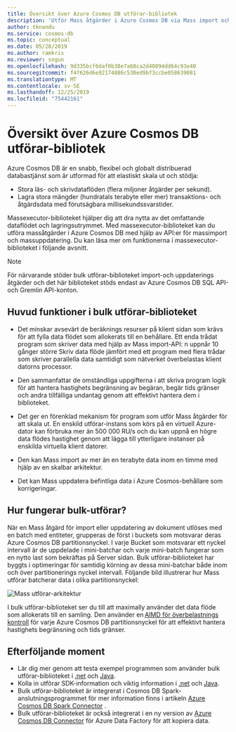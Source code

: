 ```yaml
---
title: Översikt över Azure Cosmos DB utförar-bibliotek
description: 'Utför Mass åtgärder i Azure Cosmos DB via Mass import och Mass uppdaterings-API: er som erbjuds av bulk utförar-biblioteket.'
author: tknandu
ms.service: cosmos-db
ms.topic: conceptual
ms.date: 05/28/2019
ms.author: ramkris
ms.reviewer: sngun
ms.openlocfilehash: 9d335bcf6daf0b38e7a68ca2d40894dd64c93e40
ms.sourcegitcommit: f4f626d6e92174086c530ed9bf3ccbe058639081
ms.translationtype: MT
ms.contentlocale: sv-SE
ms.lasthandoff: 12/25/2019
ms.locfileid: "75442161"
---
```

# <a name="azure-cosmos-db-bulk-executor-library-overview"></a>Översikt över Azure Cosmos DB utförar-bibliotek
 
Azure Cosmos DB är en snabb, flexibel och globalt distribuerad databastjänst som är utformad för att elastiskt skala ut och stödja: 

* Stora läs- och skrivdataflöden (flera miljoner åtgärder per sekund).  
* Lagra stora mängder (hundratals terabyte eller mer) transaktions- och åtgärdsdata med förutsägbara millisekundssvarstider.  

Massexecutor-biblioteket hjälper dig att dra nytta av det omfattande dataflödet och lagringsutrymmet. Med massexecutor-biblioteket kan du utföra massåtgärder i Azure Cosmos DB med hjälp av API:er för massimport och massuppdatering. Du kan läsa mer om funktionerna i massexecutor-biblioteket i följande avsnitt. 

> [!NOTE] 
> För närvarande stöder bulk utförar-biblioteket import-och uppdaterings åtgärder och det här biblioteket stöds endast av Azure Cosmos DB SQL API-och Gremlin API-konton.
 
## <a name="key-features-of-the-bulk-executor-library"></a>Huvud funktioner i bulk utförar-biblioteket  
 
* Det minskar avsevärt de beräknings resurser på klient sidan som krävs för att fylla data flödet som allokerats till en behållare. Ett enda trådat program som skriver data med hjälp av Mass import-API: n uppnår 10 gånger större Skriv data flöde jämfört med ett program med flera trådar som skriver parallella data samtidigt som nätverket överbelastas klient datorns processor.  

* Den sammanfattar de omständliga uppgifterna i att skriva program logik för att hantera hastighets begränsning av begäran, begär tids gränser och andra tillfälliga undantag genom att effektivt hantera dem i biblioteket.  

* Det ger en förenklad mekanism för program som utför Mass åtgärder för att skala ut. En enskild utförar-instans som körs på en virtuell Azure-dator kan förbruka mer än 500 000 RU/s och du kan uppnå en högre data flödes hastighet genom att lägga till ytterligare instanser på enskilda virtuella klient datorer.  
 
* Den kan Mass import av mer än en terabyte data inom en timme med hjälp av en skalbar arkitektur.  

* Det kan Mass uppdatera befintliga data i Azure Cosmos-behållare som korrigeringar. 
 
## <a name="how-does-the-bulk-executor-operate"></a>Hur fungerar bulk-utförar? 

När en Mass åtgärd för import eller uppdatering av dokument utlöses med en batch med entiteter, grupperas de först i buckets som motsvarar deras Azure Cosmos DB partitionsnyckel. I varje Bucket som motsvarar ett nyckel intervall är de uppdelade i mini-batchar och varje mini-batch fungerar som en nytto last som bekräftas på Server sidan. Bulk utförar-biblioteket har byggts i optimeringar för samtidig körning av dessa mini-batchar både inom och över partitionerings nyckel intervall. Följande bild illustrerar hur Mass utförar batcherar data i olika partitionsnyckel:  

![Mass utförar-arkitektur](./media/bulk-executor-overview/bulk-executor-architecture.png)

I bulk utförar-biblioteket ser du till att maximally använder det data flöde som allokerats till en samling. Den använder en [AIMD för överbelastnings kontroll](https://tools.ietf.org/html/rfc5681) för varje Azure Cosmos DB partitionsnyckel för att effektivt hantera hastighets begränsning och tids gränser. 

## <a name="next-steps"></a>Efterföljande moment 
  
* Lär dig mer genom att testa exempel programmen som använder bulk utförar-biblioteket i [.net](bulk-executor-dot-net.md) och [Java](bulk-executor-java.md).  
* Kolla in utförar SDK-information och viktig information i [.net](sql-api-sdk-bulk-executor-dot-net.md) och [Java](sql-api-sdk-bulk-executor-java.md).
* Bulk utförar-biblioteket är integrerat i Cosmos DB Spark-anslutningsprogrammet för mer information finns i artikeln [Azure Cosmos DB Spark Connector](spark-connector.md) .  
* Bulk utförar-biblioteket är också integrerat i en ny version av [Azure Cosmos DB Connector](https://aka.ms/bulkexecutor-adf-v2) för Azure Data Factory för att kopiera data.
